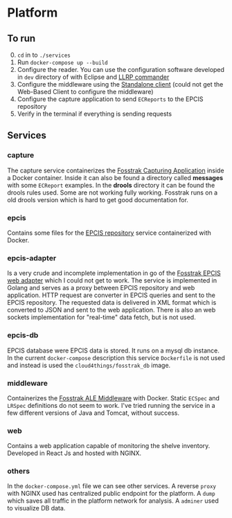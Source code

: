 # Platform

## To run

0. `cd` in to `./services`
1. Run `docker-compose up --build`
2. Configure the reader. You can use the configuration software developed in `dev` directory of with Eclipse and [LLRP commander](https://fosstrak.github.io/llrp/index.html)
3. Configure the middleware using the [Standalone client](https://fosstrak.github.io/fc/download.html) (could not get the Web-Based Client to configure the middleware)
4. Configure the capture application to send `ECReports` to the EPCIS repository
5. Verify in the terminal if everything is sending requests

## Services

### capture

The capture service containerizes the [Fosstrak Capturing Application](https://fosstrak.github.io/capturingapp/index.html) inside a Docker container.
Inside it can also be found a directory called **messages** with some `ECReport` examples.
In the **drools** directory it can be found the drools rules used. Some are not working fully working. Fosstrak runs on a old drools version which is hard to get good documentation for.

### epcis

Contains some files for the [EPCIS repository](https://fosstrak.github.io/epcis/index.html) service containerized with Docker. 

### epcis-adapter

Is a very crude and incomplete implementation in go of the [Fosstrak EPCIS web adapter](https://fosstrak.github.io/epcis/docs/webadapter-guide.html) which I could not get to work.
The service is implemented in Golang and serves as a proxy between EPCIS repository and web application. HTTP request are converter in EPCIS queries and sent to the EPCIS repository. The requested data is delivered in XML format which is converted to JSON and sent to the web application.
There is also an web sockets implementation for "real-time" data fetch, but is not used.

### epcis-db

EPCIS database were EPCIS data is stored. It runs on a mysql db instance.
In the current `docker-compose` description this service `Dockerfile` is not used and instead is used the `cloud4things/fosstrak_db` image.

### middleware

Containerizes the [Fosstrak ALE Middleware](https://fosstrak.github.io/fc/index.html) with Docker. 
Static `ECSpec` and `LRSpec` definitions do not seem to work. I've tried running the service in a few different versions of Java and Tomcat, without success.

### web

Contains a web application capable of monitoring the shelve inventory.
Developed in React Js and hosted with NGINX.


### others

In the `docker-compose.yml` file we can see other services.
A reverse `proxy` with NGINX used has centralized public endpoint for the platform.
A `dump` which saves all traffic in the platform network for analysis.
A `adminer` used to visualize DB data.
